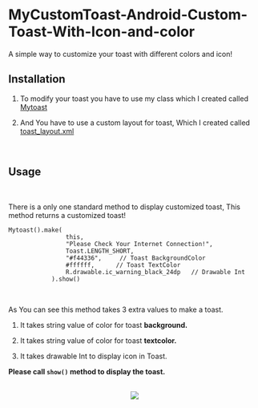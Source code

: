 # MyCustomToast-Android-Custom-Toast-With-Icon-and-color

A simple way to customize your toast with different colors and icon!
<br>


## Installation

1. To modify your toast you have to use my class which I created called <a href="https://github.com/meet30997/MyCustomToast-Android-Custom-Toast-With-Icon-and-color/blob/master/app/src/main/java/com/backendme/customtoast/Mytoast.kt">Mytoast</a>

2. And You have to use a custom layout for toast, Which I created called <a href="https://github.com/meet30997/MyCustomToast-Android-Custom-Toast-With-Icon-and-color/blob/master/app/src/main/res/layout/toast_layout.xml">toast_layout.xml</a>
<br>

## Usage
<br>

There is a only one standard method to display customized toast, This method returns a customized toast!

```
Mytoast().make(
                this,
                "Please Check Your Internet Connection!",
                Toast.LENGTH_SHORT,
                "#f44336",     // Toast BackgroundColor
                #ffffff,      // Toast TextColor
                R.drawable.ic_warning_black_24dp   // Drawable Int
            ).show()
```
<br>

As You can see this method takes 3 extra values to make a toast.

1.  It takes string value of color for toast <b>background.</b>

2.  It takes string value of color for toast <b>textcolor.</b>

3.  It takes drawable Int to display icon in Toast.

<b>Please call `show()` method to display the toast.</b><br><br>

<p align="center">
<img src="https://drive.google.com/uc?id=1bcjKQMFSUVagwAKH6vOZMnrdLdvsFY4W"/>
</p>


